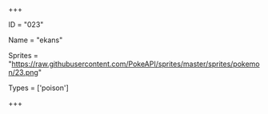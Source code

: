 




+++

ID = "023"

Name = "ekans"

Sprites = "https://raw.githubusercontent.com/PokeAPI/sprites/master/sprites/pokemon/23.png"

Types = ['poison']

+++


